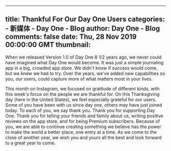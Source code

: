
---
title: Thankful For Our Day One Users
categories: 
    - 新媒体
    - Day One - Blog
author: Day One - Blog
comments: false
date: Thu, 28 Nov 2019 00:00:00 GMT
thumbnail: 
---

<div>   
<p>When we released Version 1.0 of Day One 8 1/2 years ago, we never could have imagined what Day One would become. It was just a simple journaling app in a big, crowded app store. We didn't know if success would come, but we knew we had to try. Over the years, we've added new capabilities so you, our users, could capture more of what matters most in your lives.</p><p>This month on Instagram, we focused on gratitude of different kinds, with this week's focus on the people we are thankful for. On this Thanksgiving day (here in the United States), we feel especially grateful for our users. Some of you have been with us since day one, others may have just joined today. To each of you, we say thank you. Thank you for supporting Day One. Thank you for telling your friends and family about us, writing positive reviews on the app store, and for being Premium subscribers. Because of you, we are able to continue creating something we believe has the power to make the world a better place, one entry at a time. As we come to the close of another year, we wish you and yours all the best and look forward to a great year to come.</p><p> </p>  
</div>
            